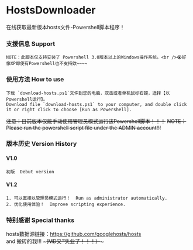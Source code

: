 # HostsDownloader
在线获取最新版本hosts文件-Powershell脚本程序！

### 支援信息 Support
    NOTE：此脚本仅支持安装了 Powershell 3.0版本以上的Windows操作系统。<br />😭好像XP即使有Powershell也不支持欸~~~~
    
### 使用方法 How to use
    下载 `download-hosts.ps1`文件到您的电脑，双击或者单机鼠标右键，选择【以Powershell运行】。
    Download file `download-hosts.ps1` to your computer, and double click it or right click to choose [Run as Powershell].

<del> 注意：目前版本仅能手动使用管理员模式运行该Powershell脚本！！！</del>
<del>  NOTE：Please run the powershell script file under the ADMIN account!!! </del>
### 版本历史 Version History
#### V1.0 
    初版  Debut version

#### V1.2
    1. 可以直接以管理员模式运行！  Run as administrator automatically. 
    2. 优化使用体验！  Improve scripting experience.

### 特别感谢 Special thanks
hosts数据源链接：https://github.com/googlehosts/hosts
<br/>
and 搬砖的我!!!  ~~~(MD又™失业了！！！）~~~
